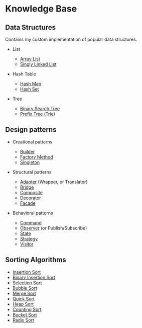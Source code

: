 # Knowledge Base

## Data Structures
Contains my custom implementation of popular data structures.
- List
  - [Array List](src/kb/data_structures/list/MyArrayList.java)
  - [Singly Linked List](src/kb/data_structures/list/MySinglyLinkedList.java)

- Hash Table
  - [Hash Map](src/kb/data_structures/hashtable/JHashTable.java)
  - [Hash Set](src/kb/data_structures/hashtable/JHashSet.java)

- Tree
  - [Binary Search Tree](src/kb/data_structures/tree/BinarySearchTree.java)
  - [Prefix Tree (Trie)](src/kb/data_structures/tree/PrefixTree.java)

## Design patterns
- Creational patterns
  - [Builder](src/kb/design_patterns/builder/README.md)
  - [Factory Method](src/kb/design_patterns/factory_method/README.md)
  - [Singleton](src/kb/design_patterns/singleton/README.md)

- Structural patterns
  - [Adapter](src/kb/design_patterns/adapter/README.md) (Wrapper, or Translator)
  - [Bridge](src/kb/design_patterns/bridge/README.md)
  - [Composite](src/kb/design_patterns/composite/README.md)
  - [Decorator](src/kb/design_patterns/decorator/README.md)
  - [Facade](src/kb/design_patterns/facade/README.md)

- Behavioral patterns
  - [Command](src/kb/design_patterns/command/README.md)
  - [Observer](src/kb/design_patterns/observer/README.md) (or Publish/Subscribe)
  - [State](src/kb/design_patterns/state/README.md)
  - [Strategy](src/kb/design_patterns/strategy/README.md)
  - [Visitor](src/kb/design_patterns/visitor/README.md)

## Sorting Algorithms
- [Insertion Sort](src/kb/sort/InsertionSort.java)
- [Binary Insertion Sort](src/kb/sort/BinaryInsertionSort.java)
- [Selection Sort](src/kb/sort/SelectionSort.java)
- [Bubble Sort](src/kb/sort/BubbleSort.java)
- [Merge Sort](src/kb/sort/MergeSort.java)
- [Quick Sort](src/kb/sort/QuickSort.java)
- [Heap Sort](src/kb/sort/HeapSort.java)
- [Counting Sort](src/kb/sort/CountingSort.java)
- [Bucket Sort](src/kb/sort/BucketSort.java)
- [Radix Sort](src/kb/sort/RadixSort.java)

